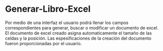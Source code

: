 # Generar-Libro-Excel
Por medio de una interfaz el usuario podrá llenar los campos correspondientes para generar, buscar o modificar un documento de excel.
El documento de excel creado asigna automaticamente el tamaño de las celdas y la posición. Las espesificaciones de la creación del documento fueron proporcionadas por el usuario.
